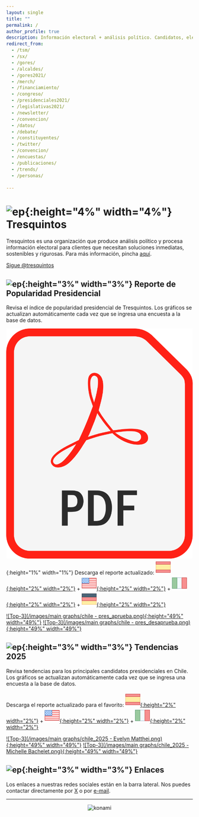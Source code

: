 ```yaml
---
layout: single
title: ""
permalink: /
author_profile: true
description: Información electoral + análisis político. Candidatos, elecciones y tendencias.
redirect_from:
  - /tsm/
  - /sx/
  - /gores/
  - /alcaldes/
  - /gores2021/
  - /merch/
  - /financiamiento/
  - /congreso/
  - /presidenciales2021/
  - /legislativas2021/
  - /newsletter/
  - /convencion/
  - /datos/
  - /debate/
  - /constituyentes/    
  - /twitter/
  - /convencion/
  - /encuestas/
  - /publicaciones/
  - /trends/
  - /personas/

---
```


# ![ep](/images/pc.png){:height="4%" width="4%"} Tresquintos

Tresquintos es una organización que produce análisis político y procesa información electoral para clientes que necesitan soluciones inmediatas, sostenibles y rigurosas. Para más información, pincha [aquí](https://tresquintos.cl/contacto/).


<a href="https://twitter.com/tresquintos?ref_src=twsrc%5Etfw" class="twitter-follow-button" data-show-count="false">Sigue @tresquintos</a><script async src="https://platform.twitter.com/widgets.js" charset="utf-8"></script>


## ![ep](/images/pc.png){:height="3%" width="3%"} Reporte de Popularidad Presidencial

Revisa el índice de popularidad presidencial de Tresquintos. Los gráficos se actualizan automáticamente cada vez que se ingresa una encuesta a la base de datos.

![ep](/images/pdf.png){:height="1%" width="1%"} Descarga el reporte actualizado: [![Español](/images/icons8-spain-40.png){:height="2%" width="2%"}](https://tresquintos.cl/reports/2022-2026%20-%20chile%20(es).pdf) + [![English (American)](/images/icons8-usa-40.png){:height="2%" width="2%"}](https://tresquintos.cl/reports/2022-2026%20-%20chile%20(en).pdf) + [![Italiano](/images/icons8-italy-40.png){:height="2%" width="2%"}](https://tresquintos.cl/reports/2022-2026%20-%20chile%20(it).pdf) + [![German](/images/icons8-germany-40.png){:height="2%" width="2%"}](https://tresquintos.cl/reports/2022-2026%20-%20chile%20(de).pdf)


[![Top-3](/images/main graphs/chile - pres_aprueba.png){:height="49%" width="49%"}](https://tresquintos.cl/popularidad/) [![Top-3](/images/main graphs/chile - pres_desaprueba.png){:height="49%" width="49%"}](https://tresquintos.cl/popularidad/)


## ![ep](/images/pc.png){:height="3%" width="3%"} Tendencias 2025

Revisa tendencias para los principales candidatos presidenciales en Chile. Los gráficos se actualizan automáticamente cada vez que se ingresa una encuesta a la base de datos.

Descarga el reporte actualizado para el favorito: [![Español](/images/icons8-spain-40.png){:height="2%" width="2%"}](https://tresquintos.cl/reports/2025%20-%20Evelyn%20Matthei%20(es).pdf) + [![English (American)](/images/icons8-usa-40.png){:height="2%" width="2%"}](https://tresquintos.cl/reports/2025%20-%20Evelyn%20Matthei%20(en).pdf) + [![Italiano](/images/icons8-italy-40.png){:height="2%" width="2%"}](https://tresquintos.cl/reports/2025%20-%20Evelyn%20Matthei%20(it).pdf)

[![Top-3](/images/main graphs/chile_2025 - Evelyn Matthei.png){:height="49%" width="49%"}](https://tresquintos.cl/2025) [![Top-3](/images/main graphs/chile_2025 - Michelle Bachelet.png){:height="49%" width="49%"}](https://tresquintos.cl/2025)


## ![ep](/images/pc.png){:height="3%" width="3%"} Enlaces

Los enlaces a nuestras redes sociales están en la barra lateral. Nos puedes contactar directamente por [X](https://www.twitter.com/tresquintos) o por [e-mail](mailto:comunicaciones@tresquintos.cl).

---

<!-- NES -->
<style>
.aligncenter {
    text-align: center;
}
</style>
<p class="aligncenter">
    <img src="/images/nes.png" width="30" height="30" alt="konami" />
</p>
<script src="/js/topsecret.js"></script>

<script src="/js/cyberdelia.js"></script>

<script type="text/javascript"> var msTag = {"site":"tnw","page":"home","cyberdelia_page_type":"home","data":{"sponsorName":false,"isSponsoredCategory":false}}</script>

<script src="https://cdn0.tnwcdn.com/wp-content/themes/cyberdelia/assets/js/app.min.js?v=1585558461" type="text/javascript" async=""></script>



<!-- Favicon -->

<link rel="apple-touch-icon" sizes="180x180" href="/apple-touch-icon.png">
<link rel="icon" type="image/png" sizes="32x32" href="/favicon-32x32.png">
<link rel="icon" type="image/png" sizes="16x16" href="/favicon-16x16.png">
<link rel="manifest" href="/site.webmanifest">
<link rel="mask-icon" href="/safari-pinned-tab.svg" color="#5bbad5">
<meta name="msapplication-TileColor" content="#b91d47">
<meta name="theme-color" content="#ffffff">




<!-- Finisce sempre così, con la morte.
Prima però c’è stata la vita,
nascosta sotto i bla, bla, bla, bla, bla.
È tutto sedimentato sotto il chiacchiericcio e il rumore:
il silenzio e il sentimento,
l’emozione e la paura,
gli sparuti incostanti sprazzi di bellezza
e poi lo squallore disgraziato e l’uomo miserabile.
Tutto sepolto nella coperta
dell’imbarazzo dello stare al mondo:
bla, bla, bla, bla.
Altrove c’è l’Altrove,
io non mi occupo dell’Altrove.
Dunque che questo romanzo abbia inizio.
In fondo è solo un trucco, si è solo un trucco. kb. -->

